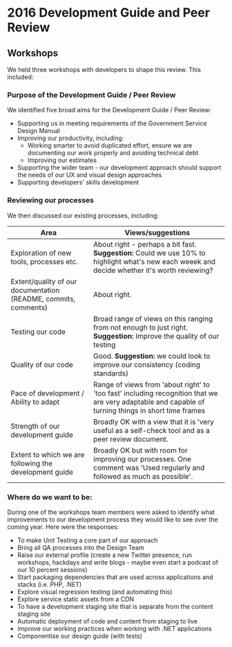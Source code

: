 # 2016 Development Guide and Peer Review

## Workshops

We held three workshops with developers to shape this review. This included:

### Purpose of the Development Guide / Peer Review

We identified five broad aims for the Development Guide / Peer Review:

* Supporting us in meeting requirements of the Government Service Design Manual
* Improving our productivity, including: 
    * Working smarter to avoid duplicated effort, ensure we are documenting our work properly and avoiding technical debt
    * Improving our estimates
* Supporting the wider team - our development approach should support the needs of our UX and visual design approaches
* Supporting developers' skills development

### Reviewing our processes

We then discussed our existing processes, including:

Area | Views/suggestions
--- | --- 
Exploration of new tools, processes etc. | About right - perhaps a bit fast. **Suggestion:** Could we use 10% to highlight what's new each weeek and decide whether it's worth reviewing?
Extent/quality of our documentation (README, commits, comments) | About right.
Testing our code | Broad range of views on this ranging from not enough to just right. **Suggestion:** Improve the quality of our testing
Quality of our code | Good. **Suggestion:** we could look to improve our consistency (coding standards)
Pace of development / Ability to adapt | Range of views from 'about right' to 'too fast' including recognition that we are very adaptable and capable of turning things in short time frames
Strength of our development guide | Broadly OK with a view that it is 'very useful as a self-check tool and as a peer review document. 
Extent to which we are following the development guide | Broadly OK but with room for improving our processes. One comment was 'Used regularly and followed as much as possible'.


### Where do we want to be: 

During one of the workshops team members were asked to identify what improvements to our development process they would like to see over the coming year. Here were the responses: 

* To make Unit Testing a core part of our approach
* Bring all QA processes into the Design Team 
* Raise our external profile (create a new Twitter presence, run workshops, hackdays and write blogs - maybe even start a podcast of our 10 percent sessions)
* Start packaging dependencies that are used across applications and stacks (i.e. PHP, .NET)
* Explore visual regression testing (and automating this)
* Explore service static assets from a CDN
* To have a development staging site that is separate from the content staging site
* Automatic deployment of code and content from staging to live
* Improve our working practices when working with .NET applications
* Componentise our design guide (with tests)
